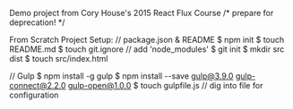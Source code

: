 Demo project from Cory House's 2015 React Flux Course
/* prepare for deprecation! */

From Scratch Project Setup:
// package.json & README
$ npm init
$ touch README.md
$ touch git.ignore // add 'node_modules'
$ git init
$ mkdir src dist
$ touch src/index.html

// Gulp
$ npm install -g gulp
$ npm install --save gulp@3.9.0 gulp-connect@2.2.0 gulp-open@1.0.0
$ touch gulpfile.js // dig into file for configuration

